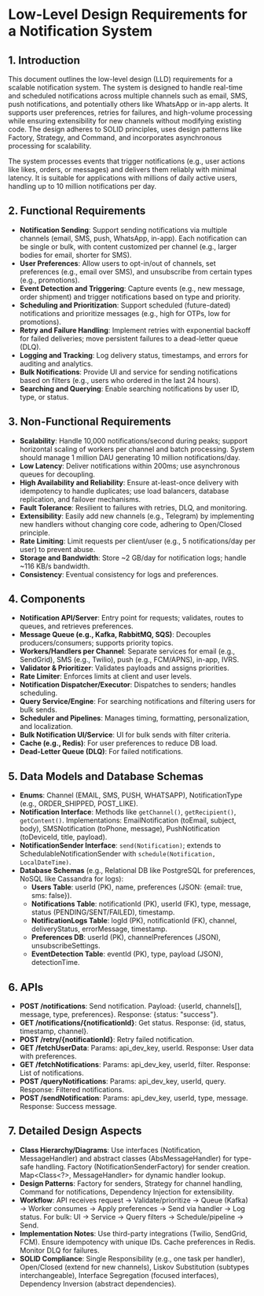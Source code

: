 # Low-Level Design Requirements for a Notification System

## 1. Introduction
This document outlines the low-level design (LLD) requirements for a scalable notification system. The system is designed to handle real-time and scheduled notifications across multiple channels such as email, SMS, push notifications, and potentially others like WhatsApp or in-app alerts. It supports user preferences, retries for failures, and high-volume processing while ensuring extensibility for new channels without modifying existing code. The design adheres to SOLID principles, uses design patterns like Factory, Strategy, and Command, and incorporates asynchronous processing for scalability.

The system processes events that trigger notifications (e.g., user actions like likes, orders, or messages) and delivers them reliably with minimal latency. It is suitable for applications with millions of daily active users, handling up to 10 million notifications per day.

## 2. Functional Requirements
- **Notification Sending**: Support sending notifications via multiple channels (email, SMS, push, WhatsApp, in-app). Each notification can be single or bulk, with content customized per channel (e.g., larger bodies for email, shorter for SMS).
- **User Preferences**: Allow users to opt-in/out of channels, set preferences (e.g., email over SMS), and unsubscribe from certain types (e.g., promotions).
- **Event Detection and Triggering**: Capture events (e.g., new message, order shipment) and trigger notifications based on type and priority.
- **Scheduling and Prioritization**: Support scheduled (future-dated) notifications and prioritize messages (e.g., high for OTPs, low for promotions).
- **Retry and Failure Handling**: Implement retries with exponential backoff for failed deliveries; move persistent failures to a dead-letter queue (DLQ).
- **Logging and Tracking**: Log delivery status, timestamps, and errors for auditing and analytics.
- **Bulk Notifications**: Provide UI and service for sending notifications based on filters (e.g., users who ordered in the last 24 hours).
- **Searching and Querying**: Enable searching notifications by user ID, type, or status.

## 3. Non-Functional Requirements
- **Scalability**: Handle 10,000 notifications/second during peaks; support horizontal scaling of workers per channel and batch processing. System should manage 1 million DAU generating 10 million notifications/day.
- **Low Latency**: Deliver notifications within 200ms; use asynchronous queues for decoupling.
- **High Availability and Reliability**: Ensure at-least-once delivery with idempotency to handle duplicates; use load balancers, database replication, and failover mechanisms.
- **Fault Tolerance**: Resilient to failures with retries, DLQ, and monitoring.
- **Extensibility**: Easily add new channels (e.g., Telegram) by implementing new handlers without changing core code, adhering to Open/Closed principle.
- **Rate Limiting**: Limit requests per client/user (e.g., 5 notifications/day per user) to prevent abuse.
- **Storage and Bandwidth**: Store ~2 GB/day for notification logs; handle ~116 KB/s bandwidth.
- **Consistency**: Eventual consistency for logs and preferences.

## 4. Components
- **Notification API/Server**: Entry point for requests; validates, routes to queues, and retrieves preferences.
- **Message Queue (e.g., Kafka, RabbitMQ, SQS)**: Decouples producers/consumers; supports priority topics.
- **Workers/Handlers per Channel**: Separate services for email (e.g., SendGrid), SMS (e.g., Twilio), push (e.g., FCM/APNS), in-app, IVRS.
- **Validator & Prioritizer**: Validates payloads and assigns priorities.
- **Rate Limiter**: Enforces limits at client and user levels.
- **Notification Dispatcher/Executor**: Dispatches to senders; handles scheduling.
- **Query Service/Engine**: For searching notifications and filtering users for bulk sends.
- **Scheduler and Pipelines**: Manages timing, formatting, personalization, and localization.
- **Bulk Notification UI/Service**: UI for bulk sends with filter criteria.
- **Cache (e.g., Redis)**: For user preferences to reduce DB load.
- **Dead-Letter Queue (DLQ)**: For failed notifications.

## 5. Data Models and Database Schemas
- **Enums**: Channel (EMAIL, SMS, PUSH, WHATSAPP), NotificationType (e.g., ORDER_SHIPPED, POST_LIKE).
- **Notification Interface**: Methods like `getChannel()`, `getRecipient()`, `getContent()`. Implementations: EmailNotification (toEmail, subject, body), SMSNotification (toPhone, message), PushNotification (toDeviceId, title, payload).
- **NotificationSender Interface**: `send(Notification)`; extends to SchedulableNotificationSender with `schedule(Notification, LocalDateTime)`.
- **Database Schemas** (e.g., Relational DB like PostgreSQL for preferences, NoSQL like Cassandra for logs):
  - **Users Table**: userId (PK), name, preferences (JSON: {email: true, sms: false}).
  - **Notifications Table**: notificationId (PK), userId (FK), type, message, status (PENDING/SENT/FAILED), timestamp.
  - **NotificationLogs Table**: logId (PK), notificationId (FK), channel, deliveryStatus, errorMessage, timestamp.
  - **Preferences DB**: userId (PK), channelPreferences (JSON), unsubscribeSettings.
  - **EventDetection Table**: eventId (PK), type, payload (JSON), detectionTime.

## 6. APIs
- **POST /notifications**: Send notification. Payload: {userId, channels[], message, type, preferences}. Response: {status: "success"}.
- **GET /notifications/{notificationId}**: Get status. Response: {id, status, timestamp, channel}.
- **POST /retry/{notificationId}**: Retry failed notification.
- **GET /fetchUserData**: Params: api_dev_key, userId. Response: User data with preferences.
- **GET /fetchNotifications**: Params: api_dev_key, userId, filter. Response: List of notifications.
- **POST /queryNotifications**: Params: api_dev_key, userId, query. Response: Filtered notifications.
- **POST /sendNotification**: Params: api_dev_key, userId, type, message. Response: Success message.

## 7. Detailed Design Aspects
- **Class Hierarchy/Diagrams**: Use interfaces (Notification, MessageHandler) and abstract classes (AbsMessageHandler) for type-safe handling. Factory (NotificationSenderFactory) for sender creation. Map<Class<?>, MessageHandler> for dynamic handler lookup.
- **Design Patterns**: Factory for senders, Strategy for channel handling, Command for notifications, Dependency Injection for extensibility.
- **Workflow**: API receives request → Validate/prioritize → Queue (Kafka) → Worker consumes → Apply preferences → Send via handler → Log status. For bulk: UI → Service → Query filters → Schedule/pipeline → Send.
- **Implementation Notes**: Use third-party integrations (Twilio, SendGrid, FCM). Ensure idempotency with unique IDs. Cache preferences in Redis. Monitor DLQ for failures.
- **SOLID Compliance**: Single Responsibility (e.g., one task per handler), Open/Closed (extend for new channels), Liskov Substitution (subtypes interchangeable), Interface Segregation (focused interfaces), Dependency Inversion (abstract dependencies).